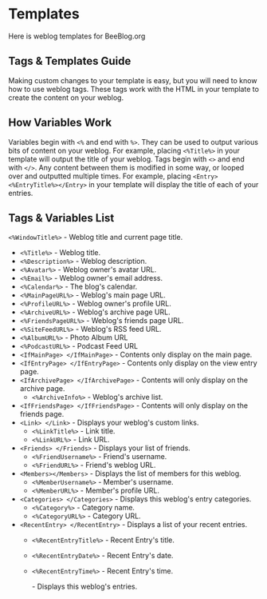 # Templates
Here is weblog templates for BeeBlog.org

## Tags & Templates Guide

Making custom changes to your template is easy, but you will need to know how to
use weblog tags. These tags work with the HTML in your template to create the
content on your weblog.

## How Variables Work
Variables begin with `<%` and end with `%>`. They can be used to output various
bits of content on your weblog. For example, placing `<%Title%>` in your template
will output the title of your weblog. Tags begin with `<>` and end with `</>`.
Any content between them is modified in some way, or looped over and outputted
multiple times. For example, placing `<Entry><%EntryTitle%></Entry>` in your
template will display the title of each of your entries.

## Tags & Variables List

`<%WindowTitle%>` - Weblog title and current page title.
- `<%Title%>` - Weblog title.
- `<%Description%>` - Weblog description.
- `<%Avatar%>` - Weblog owner's avatar URL.
- `<%Email%>` - Weblog owner's email address.
- `<%Calendar%>` - The blog's calendar.
- `<%MainPageURL%>` - Weblog's main page URL.
- `<%ProfileURL%>` - Weblog owner's profile URL.
- `<%ArchiveURL%>` - Weblog's archive page URL.
- `<%FriendsPageURL%>` - Weblog's friends page URL.
- `<%SiteFeedURL%>` - Weblog's RSS feed URL.
- `<%AlbumURL%>` - Photo Album URL
- `<%PodcastURL%>` - Podcast Feed URL
- `<IfMainPage> </IfMainPage>` - Contents only display on the main page.
- `<IfEntryPage> </IfEntryPage>` - Contents only display on the view entry page.
- `<IfArchivePage> </IfArchivePage>` - Contents will only display on the archive page.
  - `<%ArchiveInfo%>` - Weblog's archive list.
- `<IfFriendsPage> </IfFriendsPage>` - Contents will only display on the friends page.
- `<Link> </Link>` - Displays your weblog's custom links.
  - `<%LinkTitle%>` - Link title.
  - `<%LinkURL%>` - Link URL.
- `<Friends> </Friends>` - Displays your list of friends.
  - `<%FriendUsername%>` - Friend's username.
  - `<%FriendURL%>` - Friend's weblog URL.
- `<Members></Members>` - Displays the list of members for this weblog.
  - `<%MemberUsername%>` - Member's username.
  - `<%MemberURL%>` - Member's profile URL.
- `<Categories> </Categories>` - Displays this weblog's entry categories.
  - `<%Category%>` - Category name.
  - `<%CategoryURL%>` - Category URL.
- `<RecentEntry> </RecentEntry>` - Displays a list of your recent entries.
  - `<%RecentEntryTitle%>` - Recent Entry's title.
  - `<%RecentEntryDate%>` - Recent Entry's date.
  - `<%RecentEntryTime%>` - Recent Entry's time.

    <Entry> </Entry> - Displays this weblog's entries.
